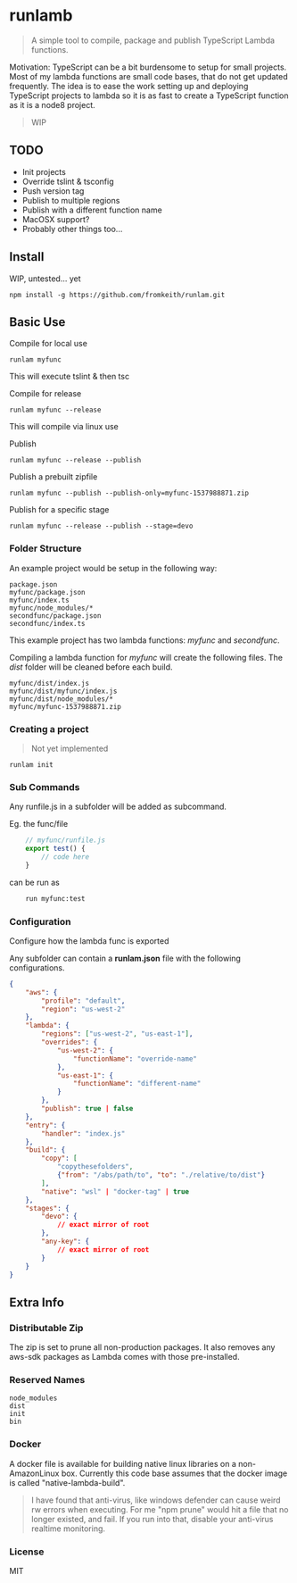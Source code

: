 # runlamb

> A simple tool to compile, package and publish TypeScript Lambda functions.

Motivation: TypeScript can be a bit burdensome to setup for small projects. Most of my lambda functions are small code bases, that do not get updated frequently. The idea is to ease the work setting up and deploying TypeScript projects to lambda so it is as fast to create a TypeScript function as it is a node8 project.

> WIP

## TODO

* Init projects
* Override tslint & tsconfig
* Push version tag
* Publish to multiple regions
* Publish with a different function name
* MacOSX support?
* Probably other things too...

## Install
WIP, untested... yet
```
npm install -g https://github.com/fromkeith/runlam.git
```

## Basic Use

Compile for local use
```
runlam myfunc
```
This will execute tslint & then tsc

Compile for release
```
runlam myfunc --release
```
This will compile via linux use

Publish
```
runlam myfunc --release --publish
```

Publish a prebuilt zipfile
```
runlam myfunc --publish --publish-only=myfunc-1537988871.zip
```

Publish for a specific stage
```
runlam myfunc --release --publish --stage=devo
```

### Folder Structure

An example project would be setup in the following way:
```
package.json
myfunc/package.json
myfunc/index.ts
myfunc/node_modules/*
secondfunc/package.json
secondfunc/index.ts
```

This example project has two lambda functions: _myfunc_ and _secondfunc_.

Compiling a lambda function for _myfunc_ will create the following files. The _dist_ folder will be cleaned before each build.
```
myfunc/dist/index.js
myfunc/dist/myfunc/index.js
myfunc/dist/node_modules/*
myfunc/myfunc-1537988871.zip
```


### Creating a project
> Not yet implemented

```
runlam init
```




### Sub Commands
Any runfile.js in a subfolder will be added as subcommand.

Eg. the func/file 
```javascript
    // myfunc/runfile.js
    export test() {
        // code here
    }
```
can be run as
```bash
    run myfunc:test
```

### Configuration
Configure how the lambda func is exported

Any subfolder can contain a **runlam.json** file with the following configurations.
```json
{
    "aws": {
        "profile": "default",
        "region": "us-west-2"
    },
    "lambda": {
        "regions": ["us-west-2", "us-east-1"],
        "overrides": {
            "us-west-2": {
                "functionName": "override-name"
            },
            "us-east-1": {
                "functionName": "different-name"
            }
        },
        "publish": true | false
    },
    "entry": {
        "handler": "index.js"
    },
    "build": {
        "copy": [
            "copythesefolders",
            {"from": "/abs/path/to", "to": "./relative/to/dist"}
        ],
        "native": "wsl" | "docker-tag" | true
    },
    "stages": {
        "devo": {
            // exact mirror of root
        },
        "any-key": {
            // exact mirror of root
        }
    }
}
```


## Extra Info

### Distributable Zip
The zip is set to prune all non-production packages. It also removes any aws-sdk packages as Lambda comes with those pre-installed.

### Reserved Names

```
node_modules
dist
init
bin
```

### Docker
A docker file is available for building native linux libraries on a non-AmazonLinux box. Currently this code base assumes that the docker image is called "native-lambda-build".

> I have found that anti-virus, like windows defender can cause weird rw errors when executing. For me "npm prune" would hit a file that no longer existed, and fail. If you run into that, disable your anti-virus realtime monitoring.

### License
MIT